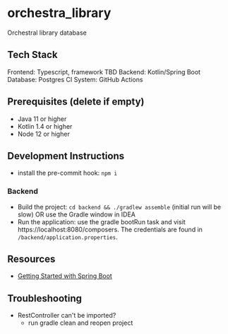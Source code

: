 # orchestra_library
Orchestral library database

## Tech Stack
Frontend: Typescript, framework TBD
Backend: Kotlin/Spring Boot
Database: Postgres
CI System: GitHub Actions

## Prerequisites (delete if empty)
- Java 11 or higher
- Kotlin 1.4 or higher
- Node 12 or higher

## Development Instructions
- install the pre-commit hook: `npm i`

### Backend
- Build the project: `cd backend && ./gradlew assemble` (initial run will be slow) OR use the Gradle window in IDEA
- Run the application: use the gradle bootRun task and visit https://localhost:8080/composers. 
The credentials are found in `/backend/application.properties`. 

## Resources
- [Getting Started with Spring Boot](https://spring.io/guides/gs/spring-boot/)

## Troubleshooting
- RestController can't be imported?
  - run gradle clean and reopen project

